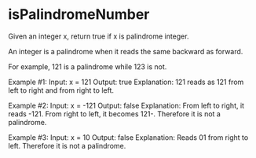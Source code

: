 # isPalindromeNumber

Given an integer x, return true if x is palindrome integer.

An integer is a palindrome when it reads the same backward as forward.

For example, 121 is a palindrome while 123 is not.

Example #1:
Input: x = 121
Output: true
Explanation: 121 reads as 121 from left to right and from right to left.

Example #2:
Input: x = -121
Output: false
Explanation: From left to right, it reads -121. From right to left, it becomes 121-. Therefore it is not a palindrome.

Example #3:
Input: x = 10
Output: false
Explanation: Reads 01 from right to left. Therefore it is not a palindrome.
